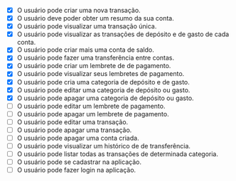 - [x] O usuário pode criar uma nova transação.
- [x] O usuário deve poder obter um resumo da sua conta.
- [x] O usuário pode visualizar uma transação única.
- [x] O usuário pode visualizar as transações de depósito e de gasto de cada conta.
- [x] O usuário pode criar mais uma conta de saldo.
- [x] O usuário pode fazer uma transferência entre contas.
- [x] O usuário pode criar um lembrete de de pagamento.
- [x] O usuário pode visualizar seus lembretes de pagamento.
- [x] O usuário pode cria uma categoria de depósito e de gasto.
- [x] O usuário pode editar uma categoria de depósito ou gasto.
- [x] O usuário pode apagar uma categoria de depósito ou gasto.
- [ ] O usuário pode editar um lembrete de pagamento.
- [ ] O usuário pode apagar um lembrete de pagamento.
- [ ] O usuário pode editar uma transação.
- [ ] O usuário pode apagar uma transação.
- [ ] O usuário pode apagar uma conta criada.
- [ ] O usuário pode visualizar um histórico de de transferência.
- [ ] O usuário pode listar todas as transações de determinada categoria.
- [ ] O usuário pode se cadastrar na aplicação.
- [ ] O usuário pode fazer login na aplicação.